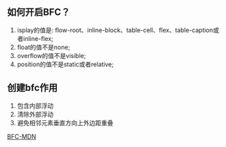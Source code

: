 ## 如何开启BFC？

1. isplay的值是: flow-root、inline-block、table-cell、flex、table-caption或者inline-flex;
2. float的值不是none;
3. overflow的值不是visible;
4. position的值不是static或者relative;

## 创建bfc作用

1. 包含内部浮动
2. 清除外部浮动
3. 避免相邻元素垂直方向上外边距重叠



[BFC-MDN](https://developer.mozilla.org/zh-CN/docs/Web/Guide/CSS/Block_formatting_context)